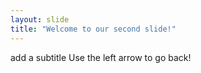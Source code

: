 ```yaml
---
layout: slide
title: "Welcome to our second slide!"
---
```

add a subtitle
Use the left arrow to go back!
